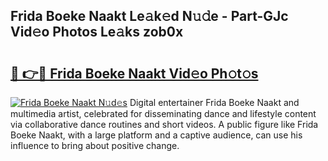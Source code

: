 ## Frida Boeke Naakt Le𝚊k𝚎d N𝚞𝚍e - Part-GJc Vid𝚎o Photos Le𝚊ks zob0x

# <h2><a href="http://fb4uq3f.evod.top/?m=Frida+Boeke+Naakt">🔗 👉🔴 Frida Boeke Naakt Vid𝚎o Ph𝚘t𝚘s</a></h2>

[![Frida Boeke Naakt N𝚞d𝚎s](https://i.imgur.com/8V9OHl7.gif)](http://fb4uq3f.evod.top/?m=Frida+Boeke+Naakt)
Digital entertainer Frida Boeke Naakt and multimedia artist, celebrated for disseminating dance and lifestyle content via collaborative dance routines and short videos. A public figure like Frida Boeke Naakt, with a large platform and a captive audience, can use his influence to bring about positive change. 
